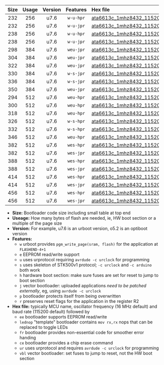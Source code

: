 |Size|Usage|Version|Features|Hex file|
|:-:|:-:|:-:|:-:|:--|
|232|256|u7.6|`w-u-hpr`|[ata6613c_1mhz8432_115200bps_ur.hex](https://raw.githubusercontent.com/stefanrueger/urboot/main/bootloaders/ata6613c/fcpu_1mhz8432/115200_bps/ata6613c_1mhz8432_115200bps_ur.hex)|
|232|256|u7.6|`w-u-jpr`|[ata6613c_1mhz8432_115200bps_ur_vbl.hex](https://raw.githubusercontent.com/stefanrueger/urboot/main/bootloaders/ata6613c/fcpu_1mhz8432/115200_bps/ata6613c_1mhz8432_115200bps_ur_vbl.hex)|
|238|256|u7.6|`w-u-hpr`|[ata6613c_1mhz8432_115200bps_lednop_ur.hex](https://raw.githubusercontent.com/stefanrueger/urboot/main/bootloaders/ata6613c/fcpu_1mhz8432/115200_bps/ata6613c_1mhz8432_115200bps_lednop_ur.hex)|
|238|256|u7.6|`w-u-jpr`|[ata6613c_1mhz8432_115200bps_lednop_ur_vbl.hex](https://raw.githubusercontent.com/stefanrueger/urboot/main/bootloaders/ata6613c/fcpu_1mhz8432/115200_bps/ata6613c_1mhz8432_115200bps_lednop_ur_vbl.hex)|
|298|384|u7.6|`weu-jpr`|[ata6613c_1mhz8432_115200bps_ee_ur_vbl.hex](https://raw.githubusercontent.com/stefanrueger/urboot/main/bootloaders/ata6613c/fcpu_1mhz8432/115200_bps/ata6613c_1mhz8432_115200bps_ee_ur_vbl.hex)|
|304|384|u7.6|`weu-jpr`|[ata6613c_1mhz8432_115200bps_ee_lednop_ur_vbl.hex](https://raw.githubusercontent.com/stefanrueger/urboot/main/bootloaders/ata6613c/fcpu_1mhz8432/115200_bps/ata6613c_1mhz8432_115200bps_ee_lednop_ur_vbl.hex)|
|322|384|u7.6|`weu-jpr`|[ata6613c_1mhz8432_115200bps_ee_lednop_fr_ur_vbl.hex](https://raw.githubusercontent.com/stefanrueger/urboot/main/bootloaders/ata6613c/fcpu_1mhz8432/115200_bps/ata6613c_1mhz8432_115200bps_ee_lednop_fr_ur_vbl.hex)|
|330|384|u7.6|`w-s-jpr`|[ata6613c_1mhz8432_115200bps_vbl.hex](https://raw.githubusercontent.com/stefanrueger/urboot/main/bootloaders/ata6613c/fcpu_1mhz8432/115200_bps/ata6613c_1mhz8432_115200bps_vbl.hex)|
|336|384|u7.6|`w-s-jpr`|[ata6613c_1mhz8432_115200bps_lednop_vbl.hex](https://raw.githubusercontent.com/stefanrueger/urboot/main/bootloaders/ata6613c/fcpu_1mhz8432/115200_bps/ata6613c_1mhz8432_115200bps_lednop_vbl.hex)|
|350|384|u7.6|`weu-jpr`|[ata6613c_1mhz8432_115200bps_ee_lednop_fr_ce_ur_vbl.hex](https://raw.githubusercontent.com/stefanrueger/urboot/main/bootloaders/ata6613c/fcpu_1mhz8432/115200_bps/ata6613c_1mhz8432_115200bps_ee_lednop_fr_ce_ur_vbl.hex)|
|294|512|u7.6|`weu-hpr`|[ata6613c_1mhz8432_115200bps_ee_ur.hex](https://raw.githubusercontent.com/stefanrueger/urboot/main/bootloaders/ata6613c/fcpu_1mhz8432/115200_bps/ata6613c_1mhz8432_115200bps_ee_ur.hex)|
|300|512|u7.6|`weu-hpr`|[ata6613c_1mhz8432_115200bps_ee_lednop_ur.hex](https://raw.githubusercontent.com/stefanrueger/urboot/main/bootloaders/ata6613c/fcpu_1mhz8432/115200_bps/ata6613c_1mhz8432_115200bps_ee_lednop_ur.hex)|
|318|512|u7.6|`weu-hpr`|[ata6613c_1mhz8432_115200bps_ee_lednop_fr_ur.hex](https://raw.githubusercontent.com/stefanrueger/urboot/main/bootloaders/ata6613c/fcpu_1mhz8432/115200_bps/ata6613c_1mhz8432_115200bps_ee_lednop_fr_ur.hex)|
|326|512|u7.6|`w-s-hpr`|[ata6613c_1mhz8432_115200bps.hex](https://raw.githubusercontent.com/stefanrueger/urboot/main/bootloaders/ata6613c/fcpu_1mhz8432/115200_bps/ata6613c_1mhz8432_115200bps.hex)|
|332|512|u7.6|`w-s-hpr`|[ata6613c_1mhz8432_115200bps_lednop.hex](https://raw.githubusercontent.com/stefanrueger/urboot/main/bootloaders/ata6613c/fcpu_1mhz8432/115200_bps/ata6613c_1mhz8432_115200bps_lednop.hex)|
|346|512|u7.6|`weu-hpr`|[ata6613c_1mhz8432_115200bps_ee_lednop_fr_ce_ur.hex](https://raw.githubusercontent.com/stefanrueger/urboot/main/bootloaders/ata6613c/fcpu_1mhz8432/115200_bps/ata6613c_1mhz8432_115200bps_ee_lednop_fr_ce_ur.hex)|
|382|512|u7.6|`wes-hpr`|[ata6613c_1mhz8432_115200bps_ee.hex](https://raw.githubusercontent.com/stefanrueger/urboot/main/bootloaders/ata6613c/fcpu_1mhz8432/115200_bps/ata6613c_1mhz8432_115200bps_ee.hex)|
|382|512|u7.6|`wes-jpr`|[ata6613c_1mhz8432_115200bps_ee_vbl.hex](https://raw.githubusercontent.com/stefanrueger/urboot/main/bootloaders/ata6613c/fcpu_1mhz8432/115200_bps/ata6613c_1mhz8432_115200bps_ee_vbl.hex)|
|388|512|u7.6|`wes-hpr`|[ata6613c_1mhz8432_115200bps_ee_lednop.hex](https://raw.githubusercontent.com/stefanrueger/urboot/main/bootloaders/ata6613c/fcpu_1mhz8432/115200_bps/ata6613c_1mhz8432_115200bps_ee_lednop.hex)|
|388|512|u7.6|`wes-jpr`|[ata6613c_1mhz8432_115200bps_ee_lednop_vbl.hex](https://raw.githubusercontent.com/stefanrueger/urboot/main/bootloaders/ata6613c/fcpu_1mhz8432/115200_bps/ata6613c_1mhz8432_115200bps_ee_lednop_vbl.hex)|
|414|512|u7.6|`wes-hpr`|[ata6613c_1mhz8432_115200bps_ee_lednop_fr.hex](https://raw.githubusercontent.com/stefanrueger/urboot/main/bootloaders/ata6613c/fcpu_1mhz8432/115200_bps/ata6613c_1mhz8432_115200bps_ee_lednop_fr.hex)|
|414|512|u7.6|`wes-jpr`|[ata6613c_1mhz8432_115200bps_ee_lednop_fr_vbl.hex](https://raw.githubusercontent.com/stefanrueger/urboot/main/bootloaders/ata6613c/fcpu_1mhz8432/115200_bps/ata6613c_1mhz8432_115200bps_ee_lednop_fr_vbl.hex)|
|456|512|u7.6|`wes-hpr`|[ata6613c_1mhz8432_115200bps_ee_lednop_fr_ce.hex](https://raw.githubusercontent.com/stefanrueger/urboot/main/bootloaders/ata6613c/fcpu_1mhz8432/115200_bps/ata6613c_1mhz8432_115200bps_ee_lednop_fr_ce.hex)|
|456|512|u7.6|`wes-jpr`|[ata6613c_1mhz8432_115200bps_ee_lednop_fr_ce_vbl.hex](https://raw.githubusercontent.com/stefanrueger/urboot/main/bootloaders/ata6613c/fcpu_1mhz8432/115200_bps/ata6613c_1mhz8432_115200bps_ee_lednop_fr_ce_vbl.hex)|

- **Size:** Bootloader code size including small table at top end
- **Useage:** How many bytes of flash are needed, ie, HW boot section or a multiple of the page size
- **Version:** For example, u7.6 is an urboot version, o5.2 is an optiboot version
- **Features:**
  + `w` urboot provides `pgm_write_page(sram, flash)` for the application at `FLASHEND-4+1`
  + `e` EEPROM read/write support
  + `u` uses urprotocol requiring `avrdude -c urclock` for programming
  + `s` uses skeleton of STK500v1 protocol; `-c urclock` and `-c arduino` both work
  + `h` hardware boot section: make sure fuses are set for reset to jump to boot section
  + `j` vector bootloader: uploaded applications *need to be patched externally*, eg, using `avrdude -c urclock`
  + `p` bootloader protects itself from being overwritten
  + `r` preserves reset flags for the application in the register R2
- **Hex file:** typically MCU name, oscillator frequency (16 MHz default) and baud rate (115200 default) followed by
  + `ee` bootloader supports EEPROM read/write
  + `lednop` "template" bootloader contains `mov rx,rx` nops that can be replaced to toggle LEDs
  + `fr` bootloader provides non-essential code for smoother error handing
  + `ce` bootloader provides a chip erase command
  + `ur` uses urprotocol and requires `avrdude -c urclock` for programming
  + `vbl` vector bootloader: set fuses to jump to reset, not the HW boot section
